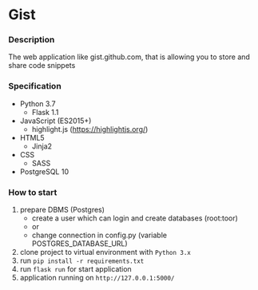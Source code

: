 # Gist
### Description
The web application like gist.github.com, that is allowing you to store and share code snippets
### Specification
- Python 3.7
    - Flask 1.1
- JavaScript (ES2015+)
    - highlight.js (https://highlightjs.org/)
- HTML5
    - Jinja2
- CSS
    - SASS
- PostgreSQL 10

### How to start
1. prepare DBMS (Postgres)
   + create a user which can login and create databases (root:toor)
   + or
   + change connection in config.py (variable POSTGRES_DATABASE_URL)
2. clone project to virtual environment with `Python 3.x`
3. run `pip install -r requirements.txt`
4. run `flask run` for start application
5. application running on `http://127.0.0.1:5000/`